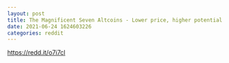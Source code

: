 ```yaml
--- 
layout: post 
title: The Magnificent Seven Altcoins - Lower price, higher potential 
date: 2021-06-24 1624603226 
categories: reddit 
--- 
```

https://redd.it/o7i7cl